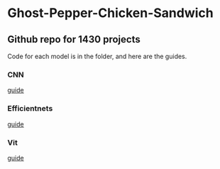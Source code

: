 # Ghost-Pepper-Chicken-Sandwich

## Github repo for 1430 projects

Code for each model is in the folder, and here are the guides.

### CNN

[guide](CNN/readme.md)

### Efficientnets

[guide]()

### Vit

[guide]()

